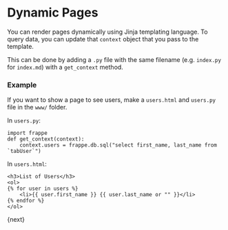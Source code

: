 <!-- base_template: frappe_io/www/frappe/frappe_base.html --><!-- add-breadcrumbs -->
# Dynamic Pages

You can render pages dynamically using Jinja templating language. To query data, you can update that `context` object that you pass to the template.

This can be done by adding a `.py` file with the same filename (e.g. `index.py` for `index.md`) with a `get_context` method.

### Example

If you want to show a page to see users, make a `users.html` and `users.py` file in the `www/` folder.

In `users.py`:

	import frappe
    def get_context(context):
        context.users = frappe.db.sql("select first_name, last_name from `tabUser`")

In `users.html`:

	<h3>List of Users</h3>
	<ol>
	{% for user in users %}
		<li>{{ user.first_name }} {{ user.last_name or "" }}</li>
	{% endfor %}
	</ol>

{next}
